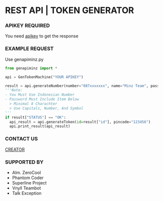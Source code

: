 # REST API | TOKEN GENERATOR

### APIKEY REQUIRED
You need <a href="https://api.minzteam.xyz">apikey</a> to get the response

### EXAMPLE REQUEST
Use genapiminz.py
```python
from genapiminz import *

api = GenTokenMachine("YOUR APIKEY")

result = api.generateNumber(number="087xxxxxxx", name="Minz Team", password="Minzteam123_")
'''Note:
- You Must Use Indonesian Number
- Password Must Include Item Below
  > Minimal 8 Charachter
  > Use Capitals, Number, And Symbol
'''
if result["STATUS"] == "OK":
  api_result = api.generateToken(id=result["id"], pincode="123456")
  api.print_result(api_result)
```

### CONTACT US
<a href="https://line.me/ti/p/~visss.">CREATOR</a>

### SUPPORTED BY
* Alm. ZeroCool
* Phantom Coder
* Superline Project
* Vnyll Teambot
* Talk Exception
